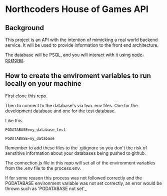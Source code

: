 # Northcoders House of Games API

## Background

This project is an API with the intention of mimicking a real world backend service. It will be used to provide information to the front end architecture.

The database will be PSQL, and you will interact with it using [node-postgres](https://node-postgres.com/).

## How to create the enviroment variables to run locally on your machine

First clone this repo.

Then to connect to the database's via two .env files. One for the development database and one for the test database.

Like this

```
PGDATABASE=my_database_test

PGDATABASE=my_database
```

Remember to add these files to the .gitignore so you don't the risk of senstitive information about your databases being pushed to github.

The connection.js file in this repo will set all of the environment variables from the .env file to the process.env.

If for some reason this process was not followed correctly and the PGDATABASE environment variable was not set correctly, an error would be thrown such as 'PGDATABASE not set'\_
